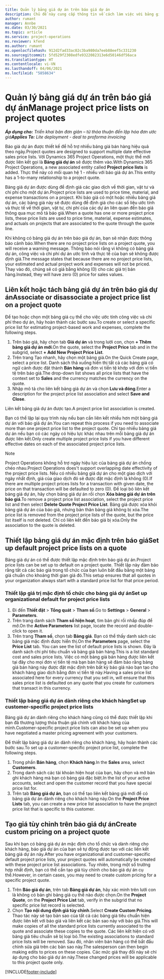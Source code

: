 ```yaml
---
title: Quản lý bảng giá dự án trên báo giá dự án
description: Chủ đề này cung cấp thông tin về cách làm việc với bảng giá dự án trên báo giá.
author: rumant
manager: Annbe
ms.date: 03/30/2021
ms.topic: article
ms.service: project-operations
ms.reviewer: kfend
ms.author: rumant
ms.openlocfilehash: 912d2fad33ac02c3ba980da7eeb88eef5c331230
ms.sourcegitcommit: 5fd529f2308edfe9322082313e6d50146df56aca
ms.translationtype: HT
ms.contentlocale: vi-VN
ms.lasthandoff: 04/06/2021
ms.locfileid: "5858634"
---
```

# <a name="manage-project-price-lists-on-project-quotes"></a><span data-ttu-id="a6bed-103">Quản lý bảng giá dự án trên báo giá dự án</span><span class="sxs-lookup"><span data-stu-id="a6bed-103">Manage project price lists on project quotes</span></span> 

<span data-ttu-id="a6bed-104">_**Áp dụng cho:** Triển khai bản đơn giản – từ thỏa thuận đến lập hóa đơn ước giá_</span><span class="sxs-lookup"><span data-stu-id="a6bed-104">_**Applies To:** Lite deployment - deal to proforma invoicing_</span></span>

<span data-ttu-id="a6bed-105">Báo giá dự án được thiết kế để hỗ trợ nhiều bảng giá bán hàng hiệu quả theo ngày.</span><span class="sxs-lookup"><span data-stu-id="a6bed-105">Project quotes are designed to support multiple date effective sales price lists.</span></span> <span data-ttu-id="a6bed-106">Với Dynamics 365 Project Operations, một thực thể mới được liên kết gọi là **Bảng giá dự án** sẽ được thêm vào.</span><span class="sxs-lookup"><span data-stu-id="a6bed-106">With Dynamics 365 Project Operations, a new associated entity called **Project price lists** is added.</span></span> <span data-ttu-id="a6bed-107">Thực thể này có mối quan hệ 1 - nhiều với báo giá dự án.</span><span class="sxs-lookup"><span data-stu-id="a6bed-107">This entity has a 1-to-many relationship to a project quote.</span></span>

<span data-ttu-id="a6bed-108">Bảng giá dự án được dùng để định giá các giao dịch về thời gian, vật tư và chi phí cho một dự án.</span><span class="sxs-lookup"><span data-stu-id="a6bed-108">Project price lists are used to price time, material, and expense transactions on a project.</span></span> <span data-ttu-id="a6bed-109">Khi báo giá có một hoặc nhiều bảng giá dự án, các bảng giá này sẽ được dùng để định giá cho các số liệu ước tính và thực tế về thời gian, vật tư, chi phí của các dự án liên quan đến báo giá thông qua mục mô tả báo giá.</span><span class="sxs-lookup"><span data-stu-id="a6bed-109">When a quote has one or more project price lists, these price lists are used to price time, material, expense estimates, and actuals on projects that are associated to the quote through the quote line.</span></span>

<span data-ttu-id="a6bed-110">Khi không có bảng giá dự án trên báo giá dự án, bạn sẽ nhận được thông báo cảnh báo.</span><span class="sxs-lookup"><span data-stu-id="a6bed-110">When there are no project price lists on a project quote, you will receive a warning message.</span></span> <span data-ttu-id="a6bed-111">Thông báo nói rằng vì không có bảng giá dự án, công việc và chi phí dự án ước tính và thực tế của bạn sẽ không được định giá.</span><span class="sxs-lookup"><span data-stu-id="a6bed-111">The message states that because there are no project price lists, your estimated and actual project work and expenses will not be priced.</span></span> <span data-ttu-id="a6bed-112">Thay vào đó, chúng sẽ có giá bằng không (0) cho các giá trị bán hàng.</span><span class="sxs-lookup"><span data-stu-id="a6bed-112">Instead, they will have zero (0) price for sales values.</span></span>

## <a name="associate-or-disassociate-a-project-price-list-on-a-project-quote"></a><span data-ttu-id="a6bed-113">Liên kết hoặc tách bảng giá dự án trên báo giá dự án</span><span class="sxs-lookup"><span data-stu-id="a6bed-113">Associate or disassociate a project price list on a project quote</span></span>

<span data-ttu-id="a6bed-114">Để tạo hoặc chọn một bảng giá cụ thể cho việc ước tính công việc và chi phí theo dự án, hãy hoàn thành các bước sau.</span><span class="sxs-lookup"><span data-stu-id="a6bed-114">To create or select a specific price list for estimating project-based work and expenses, complete the following steps.</span></span>

1. <span data-ttu-id="a6bed-115">Trên báo giá, hãy chọn tab **Giá dự án** và trong lưới con, chọn **+ Thêm bảng giá dự án mới**.</span><span class="sxs-lookup"><span data-stu-id="a6bed-115">On the quote, select the **Project Price** tab and in the subgrid, select **+ Add New Project Price List**.</span></span>
2. <span data-ttu-id="a6bed-116">Trên trang Tạo nhanh, hãy chọn một bảng giá.</span><span class="sxs-lookup"><span data-stu-id="a6bed-116">On the Quick Create page, select a price list.</span></span> <span data-ttu-id="a6bed-117">Danh sách thả xuống hiển thị tất cả các bảng giá có ngữ cảnh được đặt thành **Bán hàng** và đơn vị tiền tệ khớp với đơn vị tiền tệ trên báo giá.</span><span class="sxs-lookup"><span data-stu-id="a6bed-117">The drop-down list shows all price lists that have the context set to **Sales** and the currency matches the currency on the quote.</span></span>
4. <span data-ttu-id="a6bed-118">Nhập mô tả cho liên kết bảng giá dự án và chọn **Lưu và đóng**.</span><span class="sxs-lookup"><span data-stu-id="a6bed-118">Enter a description for the project price list association and select **Save and Close**.</span></span>

<span data-ttu-id="a6bed-119">Liên kết bảng giá dự án được tạo.</span><span class="sxs-lookup"><span data-stu-id="a6bed-119">A project price list association is created.</span></span>

<span data-ttu-id="a6bed-120">Bạn có thể lặp lại quy trình này nếu bạn cần liên kết nhiều hơn một bảng giá dự án với báo giá dự án.</span><span class="sxs-lookup"><span data-stu-id="a6bed-120">You can repeat this process if you need to associate more than one project price list to the project quote.</span></span> <span data-ttu-id="a6bed-121">Chỉ tạo nhiều bảng giá dự án nếu bạn có các ngày có hiệu lực khác nhau trên mỗi bảng giá dự án được liên kết.</span><span class="sxs-lookup"><span data-stu-id="a6bed-121">Only create multiple project price lists if you have different effective dates on each of the associated project price lists.</span></span>

> [!NOTE]
> <span data-ttu-id="a6bed-122">Project Operations không hỗ trợ ngày hiệu lực của bảng giá dự án chồng chéo nhau.</span><span class="sxs-lookup"><span data-stu-id="a6bed-122">Project Operations does't support overlapping date effectivity of the project price lists.</span></span> <span data-ttu-id="a6bed-123">Nếu có nhiều bảng giá dự án cho một giao dịch với ngày nhất định, giá của giao dịch đó sẽ được đặt mặc định là không (0).</span><span class="sxs-lookup"><span data-stu-id="a6bed-123">If there are multiple project prices lists for a transaction with given date, the price on that transaction will be defaulted to zero (0).</span></span>
<span data-ttu-id="a6bed-124">Để loại bỏ liên kết bảng giá dự án, hãy chọn bảng giá dự án rồi chọn **Xóa bảng giá dự án trên báo giá**.</span><span class="sxs-lookup"><span data-stu-id="a6bed-124">To remove a project price list association, select the project price list and then select **Delete Quote Project Price List**.</span></span> <span data-ttu-id="a6bed-125">Bảng giá được xóa khỏi bảng giá dự án của báo giá, nhưng bản thân bảng giá không bị xóa.</span><span class="sxs-lookup"><span data-stu-id="a6bed-125">The price list is removed from the project price lists of the quote, but the price list itself is not deleted.</span></span> <span data-ttu-id="a6bed-126">Chỉ có liên kết đến báo giá bị xóa.</span><span class="sxs-lookup"><span data-stu-id="a6bed-126">Only the association to the quote is deleted.</span></span>

## <a name="set-up-default-project-price-lists-on-a-quote"></a><span data-ttu-id="a6bed-127">Thiết lập bảng giá dự án mặc định trên báo giá</span><span class="sxs-lookup"><span data-stu-id="a6bed-127">Set up default project price lists on a quote</span></span>

<span data-ttu-id="a6bed-128">Bảng giá dự án có thể được thiết lập mặc định trên báo giá dự án.</span><span class="sxs-lookup"><span data-stu-id="a6bed-128">Project price lists can be set up to default on a project quote.</span></span> <span data-ttu-id="a6bed-129">Thiết lập này đảm bảo rằng tất cả các báo giá trong tổ chức của bạn luôn bắt đầu bằng một bảng giá chuẩn cho khoảng thời gian giá đó.</span><span class="sxs-lookup"><span data-stu-id="a6bed-129">This setup ensures that all quotes in your organization always start with a standard price list for that price period.</span></span>

### <a name="set-up-organizational-default-for-project-price-lists"></a><span data-ttu-id="a6bed-130">Thiết lập giá trị mặc định tổ chức cho bảng giá dự án</span><span class="sxs-lookup"><span data-stu-id="a6bed-130">Set up organizational default for project price lists</span></span>

1. <span data-ttu-id="a6bed-131">Đi đến **Thiết đặt** > **Tổng quát** > **Tham số**.</span><span class="sxs-lookup"><span data-stu-id="a6bed-131">Go to **Settings** > **General** > **Parameters**.</span></span>
2. <span data-ttu-id="a6bed-132">Trên trang danh sách **Tham số hiện hoạt**, tìm bản ghi rồi nhấp đúp để mở.</span><span class="sxs-lookup"><span data-stu-id="a6bed-132">On the **Active Parameters** list page, locate the record and double-click to open it.</span></span> 
3. <span data-ttu-id="a6bed-133">Trên trang **Tham số**, chọn tab **Bảng giá**. Bạn có thể thấy danh sách các bảng giá mặc định được hiển thị.</span><span class="sxs-lookup"><span data-stu-id="a6bed-133">On the **Parameters** page, select the **Price List** tab. You can see the list of default price lists is shown.</span></span> <span data-ttu-id="a6bed-134">Đây là danh sách chi phí tiêu chuẩn và bảng giá bán hàng.</span><span class="sxs-lookup"><span data-stu-id="a6bed-134">This is a list standard cost and sales price lists.</span></span> <span data-ttu-id="a6bed-135">Việc có một bảng giá bán hàng được liên kết tại đây cho mọi đơn vị tiền tệ mà bạn bán hàng sẽ đảm bảo rằng bảng giá bán hàng này được đặt mặc định trên bất kỳ báo giá nào bạn tạo cho khách hàng giao dịch bằng đơn vị tiền tệ này.</span><span class="sxs-lookup"><span data-stu-id="a6bed-135">Having a sales price list associated here for every currency that you sell in, will ensure that this sales price list is defaulted on any quote that you create for customers that transact in this currency.</span></span>

### <a name="set-up-customer-specific-project-price-lists"></a><span data-ttu-id="a6bed-136">Thiết lập bảng giá dự án dành riêng cho khách hàng</span><span class="sxs-lookup"><span data-stu-id="a6bed-136">Set up customer-specific project price lists</span></span>

<span data-ttu-id="a6bed-137">Bảng giá dự án dành riêng cho khách hàng cũng có thể được thiết lập khi bạn đã thương lượng thỏa thuận giá chính với khách hàng của mình.</span><span class="sxs-lookup"><span data-stu-id="a6bed-137">Customer-specific project price lists can also be set up when you have negotiated a master pricing agreement with your customers.</span></span>

<span data-ttu-id="a6bed-138">Để thiết lập bảng giá dự án dành riêng cho khách hàng, hãy hoàn thành các bước sau.</span><span class="sxs-lookup"><span data-stu-id="a6bed-138">To set up a customer-specific project price list, complete the following steps.</span></span>

1. <span data-ttu-id="a6bed-139">Trong phần **Bán hàng**, chọn **Khách hàng**.</span><span class="sxs-lookup"><span data-stu-id="a6bed-139">In the **Sales** area, select **Customers**.</span></span>
2. <span data-ttu-id="a6bed-140">Trong danh sách các tài khoản hiện hoạt của bạn, hãy chọn và mở bản ghi khách hàng mà bạn có bảng giá đặc biệt.</span><span class="sxs-lookup"><span data-stu-id="a6bed-140">In the list of your active accounts, select and open the customer record that you have special price list for.</span></span>
3. <span data-ttu-id="a6bed-141">Trên tab **Bảng giá dự án**, bạn có thể tạo liên kết bảng giá mới để có bảng giá dự án dành riêng cho khách hàng này.</span><span class="sxs-lookup"><span data-stu-id="a6bed-141">On the **Project Price Lists** tab, you can create a new price list association to have the project price list that is specific to this customer.</span></span>

## <a name="create-custom-pricing-on-a-project-quote"></a><span data-ttu-id="a6bed-142">Tạo giá tùy chỉnh trên báo giá dự án</span><span class="sxs-lookup"><span data-stu-id="a6bed-142">Create custom pricing on a project quote</span></span>

<span data-ttu-id="a6bed-143">Sau khi bạn có bảng giá dự án mặc định cho tổ chức và dành riêng cho khách hàng, báo giá dự án của bạn sẽ tự động được tạo với các liên kết bảng giá dự án này.</span><span class="sxs-lookup"><span data-stu-id="a6bed-143">After you have organizational and customer-specific default project price lists, your project quotes will automatically be created with these project price list associations.</span></span> <span data-ttu-id="a6bed-144">Tuy nhiên, trong một số trường hợp nhất định, bạn có thể cần tạo giá tùy chỉnh cho báo giá dự án cụ thể.</span><span class="sxs-lookup"><span data-stu-id="a6bed-144">However, in certain cases, you may need to create custom pricing for a specific project quote.</span></span> 

1. <span data-ttu-id="a6bed-145">Trên **Báo giá dự án**, trên tab **Bảng giá dự án**, hãy xác minh trên lưới con là không có bản ghi bảng giá cụ thể nào được chọn.</span><span class="sxs-lookup"><span data-stu-id="a6bed-145">On the **Project Quote**, on the **Project Price List** tab, verify in the subgrid that no specific price list record is selected.</span></span>
2. <span data-ttu-id="a6bed-146">Chọn **Tạo nội dung định giá tùy chỉnh**.</span><span class="sxs-lookup"><span data-stu-id="a6bed-146">Select **Create Custom Pricing**.</span></span> <span data-ttu-id="a6bed-147">Thao tác này sẽ tạo bản sao của tất cả các bảng giá tiêu chuẩn hiện được liên kết với báo giá và liên kết các bản sao này với báo giá.</span><span class="sxs-lookup"><span data-stu-id="a6bed-147">This will make copies of all the standard price lists currently associated to the quote and associate these copies to the quote.</span></span> <span data-ttu-id="a6bed-148">Các liên kết hiện có với bảng giá tiêu chuẩn sẽ bị loại bỏ.</span><span class="sxs-lookup"><span data-stu-id="a6bed-148">The existing associations to standard price lists will be removed.</span></span> <span data-ttu-id="a6bed-149">Sau đó, nhân viên bán hàng có thể bắt đầu chỉnh sửa giá trên các bản sao này.</span><span class="sxs-lookup"><span data-stu-id="a6bed-149">The salesperson can then begin making edits to prices on these copies.</span></span> <span data-ttu-id="a6bed-150">Các mức giá thay đổi này sẽ chỉ áp dụng cho báo giá dự án này.</span><span class="sxs-lookup"><span data-stu-id="a6bed-150">These changed prices will be applicable to this project quote only.</span></span>


[!INCLUDE[footer-include](../../includes/footer-banner.md)]
